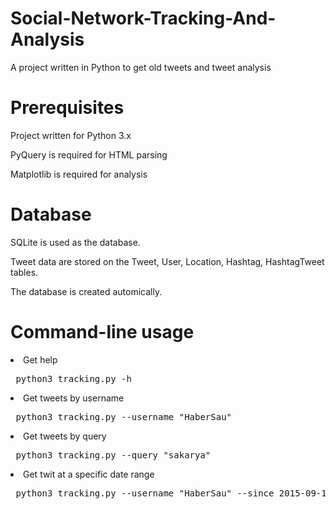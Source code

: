 # Social-Network-Tracking-And-Analysis

A project written in Python to get old tweets and tweet analysis

# Prerequisites

Project written for Python 3.x 

PyQuery is required for HTML parsing

Matplotlib is required for analysis

# Database

SQLite is used as the database.

Tweet data are stored on the Tweet, User, Location, Hashtag, HashtagTweet tables.

The database is created automically.

# Command-line usage

<li>Get help</li>

<pre> python3 tracking.py -h </pre>

<li>Get tweets by username </li>

<pre> python3 tracking.py --username "HaberSau" </pre>

<li>Get tweets by query</li>

<pre> python3 tracking.py --query "sakarya" </pre>

<li>Get twit at a specific date range</li>

<pre> python3 tracking.py --username "HaberSau" --since 2015-09-10 --until 2015-09-12 --maxtweets 10 </pre>

